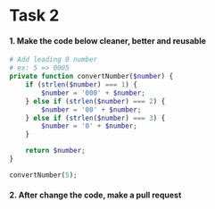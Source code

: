# Task 2

#### 1. Make the code below cleaner, better and reusable

```php
# Add leading 0 number
# ex: 5 => 0005
private function convertNumber($number) {
    if (strlen($number) === 1) {
        $number = '000' + $number;
    } else if (strlen($number) === 2) {
        $number = '00' + $number;
    } else if (strlen($number) === 3) {
        $number = '0' + $number;
    }

    return $number;
}

convertNumber(5);
```

#### 2. After change the code, make a pull request
